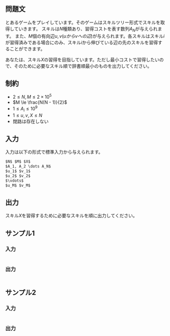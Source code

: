 ## 問題文

とあるゲームをプレイしています。そのゲームはスキルツリー形式でスキルを取得していきます。
スキルは$N$種類あり、習得コストを表す数列$A_N$が与えられます。
また、$M$個の有向辺$u, v (u から v への辺)$が与えられます。各スキルはスキル$i$が習得済みである場合にのみ、スキル$i$から伸びている辺の先のスキルを習得することができます。

あなたは、スキル$X$の習得を目指しています。ただし最小コストで習得したいので、そのために必要なスキル順で辞書順最小のものを出力してください。

## 制約

- $2 \le N, M \le 2 \times 10^5$
- $M \le \frac{N(N - 1)}{2}$
- $1 \le A_i \le 10^9$
- $1 \le u, v, X \le N$
- 閉路は存在しない

## 入力

入力は以下の形式で標準入力から与えられます。  
```md
$N$ $M$ $X$
$A_1, A_2 \dots A_N$
$u_1$ $v_1$
$u_2$ $v_2$
$\vdots$
$u_M$ $v_M$
```

## 出力

スキル$X$を習得するために必要なスキルを順に出力してください。

## サンプル1

### 入力
```

```

### 出力
```

```

## サンプル2

### 入力
```

```

### 出力
```

```
